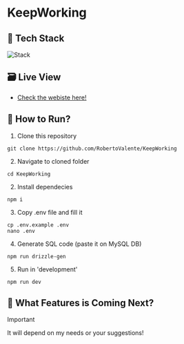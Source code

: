 # KeepWorking

## 🤖 Tech Stack
![Stack](https://skills.syvixor.com/api/icons?i=typescript,nextjs,reactjs,shadcnui,betterauth,drizzle,mysql,resend)

## 🗃️ Live View
- [Check the webiste here!](https://keepworking.robertovalente.pt/home)

## 📌 How to Run?
1. Clone this repository
```console
git clone https://github.com/RobertoValente/KeepWorking
```

2. Navigate to cloned folder
```console
cd KeepWorking
```

2. Install dependecies
```console
npm i
```

3. Copy .env file and fill it
```console
cp .env.example .env
nano .env
```

4. Generate SQL code (paste it on MySQL DB)
```console
npm run drizzle-gen
```

5. Run in 'development'
```console
npm run dev
```

## 🤔 What Features is Coming Next?
> [!IMPORTANT]
> It will depend on my needs or your suggestions!
